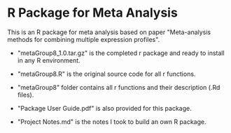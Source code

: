 # R Package for Meta Analysis

This is an R package for meta analysis based on paper "Meta-analysis methods for combining multiple expression profiles".

* "metaGroup8_1.0.tar.gz" is the completed r package and ready to install in any R environment.

* "metaGroup8.R" is the original source code for all r functions.

* "metaGroup8" folder contains all r functions and their description (.Rd files).

* "Package User Guide.pdf" is also provided for this package.

* "Project Notes.md" is the notes I took to build an own R package.

